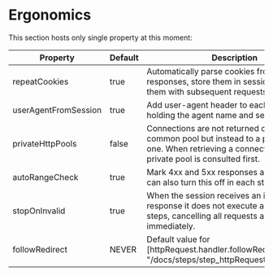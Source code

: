 ---
---
# Ergonomics

This section hosts only single property at this moment:

| Property             | Default | Description |
| -------------------- | ------- | ----------- |
| repeatCookies        | true    | Automatically parse cookies from HTTP responses, store them in session and resend them with subsequent requests. |
| userAgentFromSession | true    | Add user-agent header to each request, holding the agent name and session id. |
| privateHttpPools     | false   | Connections are not returned directly to common pool but instead to a per-session one. When retrieving a connection this private pool is consulted first. |
| autoRangeCheck       | true    | Mark 4xx and 5xx responses as invalid. You can also turn this off in each step. |
| stopOnInvalid        | true    | When the session receives an invalid response it does not execute any further steps, cancelling all requests and stopping immediately. |
| followRedirect       | NEVER   | Default value for [httpRequest.handler.followRedirect]({{ "/docs/steps/step_httpRequest.html#handler" | absolute_url }}).
